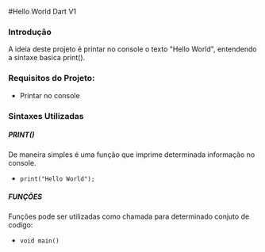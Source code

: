 #Hello World Dart V1

### Introdução

A ideia deste projeto é printar no console o texto "Hello World", entendendo a sintaxe basica print().

### Requisitos do Projeto:

- Printar no console

### Sintaxes Utilizadas

##### PRINT()
De maneira simples é uma função que imprime determinada informação no console.

- `print("Hello World");`

##### FUNÇÕES

Funções pode ser utilizadas como chamada para determinado conjuto de codigo:

- `void main()`
